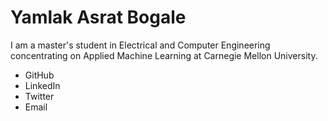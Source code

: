 # Yamlak Asrat Bogale
I am a master's student in Electrical and Computer Engineering concentrating on Applied Machine Learning at Carnegie Mellon University.


* GitHub
* LinkedIn
* Twitter
* Email
